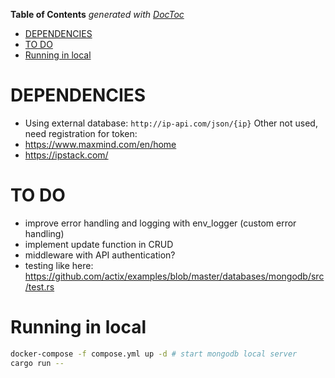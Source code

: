 <!-- START doctoc generated TOC please keep comment here to allow auto update -->
<!-- DON'T EDIT THIS SECTION, INSTEAD RE-RUN doctoc TO UPDATE -->
**Table of Contents**  *generated with [DocToc](https://github.com/thlorenz/doctoc)*

- [DEPENDENCIES](#dependencies)
- [TO DO](#to-do)
- [Running in local](#running-in-local)

<!-- END doctoc generated TOC please keep comment here to allow auto update -->

# DEPENDENCIES

* Using external database: `http://ip-api.com/json/{ip}`
Other not used, need registration for token:
* https://www.maxmind.com/en/home
* https://ipstack.com/

# TO DO

* improve error handling and logging with env_logger (custom error handling)
* implement update function in CRUD
* middleware with API authentication?
* testing like here: https://github.com/actix/examples/blob/master/databases/mongodb/src/test.rs

# Running in local

```bash
docker-compose -f compose.yml up -d # start mongodb local server
cargo run --
```
